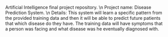 Artificial Intelligence final project repository. \n
Project name: Disease Prediction System. \n
Details: This system will learn a specific pattern from the provided training data and then it will be able to predict future patients that which disease do they have. The training data will have symptoms that a person was facing and what disease was he eventually diagnosed with.
